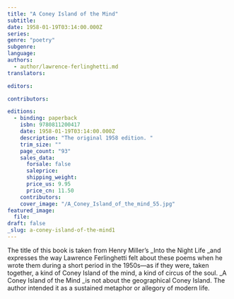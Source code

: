 ```yaml
---
title: "A Coney Island of the Mind"
subtitle:
date: 1958-01-19T03:14:00.000Z
series:
genre: "poetry"
subgenre:
language:
authors:
  - author/lawrence-ferlinghetti.md
translators:

editors:

contributors:

editions:
  - binding: paperback
    isbn: 9780811200417
    date: 1958-01-19T03:14:00.000Z
    description: "The original 1958 edition. "
    trim_size: ""
    page_count: "93"
    sales_data:
      forsale: false
      saleprice:
      shipping_weight:
      price_us: 9.95
      price_cn: 11.50
    contributors:
    cover_image: "/A_Coney_Island_of_the_mind_55.jpg"
featured_image:
  file:
draft: false
_slug: a-coney-island-of-the-mind1
---
```


The title of this book is taken from Henry Miller’s _Into the Night Life _and expresses the way Lawrence Ferlinghetti felt about these poems when he wrote them during a short period in the 1950s—as if they were, taken together, a kind of Coney Island of the mind, a kind of circus of the soul. _A Coney Island of the Mind _is not about the geographical Coney Island. The author intended it as a sustained metaphor or allegory of modern life. 


